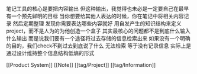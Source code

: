 笔记工具的核心是要把内容输出 但这种输出，我觉得也未必是一定要自己在最早有一个预先鲜明的目标 当你想要给其他人表达的时候，你在笔记中将相关内容记录 然后定期整理 发现你需要表达哪些内容就好 
用自发产生的知识结构来定义project，而不是人为的为他创造一个盒子
其实最核心的问题都不是到底什么输入什么输出 而是说我们要有一个途径将过去存储的信息检索出来 如果没有一个明确的目的，我们check不到过去到底说了什么 无法检索 等于没有记录信息 实际上是通过设计维持整个信息结构低熵的形式

[[Product System]] [[Note]] [[tag/Project]] [[tag/Information]]